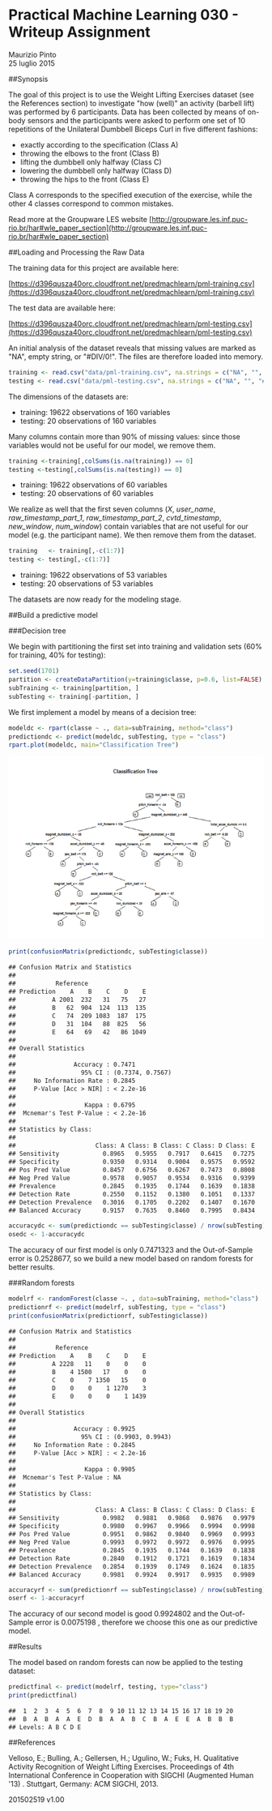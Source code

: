 # Practical Machine Learning 030 - Writeup Assignment
Maurizio Pinto  
25 luglio 2015  



##Synopsis

The goal of this project is to use the Weight Lifting Exercises dataset (see the References section) to investigate "how (well)" an activity (barbell lift) was performed by 6 participants. Data has been collected by means of on-body sensors and the participants were asked to perform one set of 10 repetitions of the Unilateral Dumbbell Biceps Curl in five different fashions:

* exactly according to the specification (Class A)
* throwing the elbows to the front (Class B)
* lifting the dumbbell only halfway (Class C)
* lowering the dumbbell only halfway (Class D)
* throwing the hips to the front (Class E)

Class A corresponds to the specified execution of the exercise, while the other 4 classes correspond to common mistakes.

Read more at the Groupware LES website [http://groupware.les.inf.puc-rio.br/har#wle_paper_section](http://groupware.les.inf.puc-rio.br/har#wle_paper_section)


##Loading and Processing the Raw Data

The training data for this project are available here: 

[https://d396qusza40orc.cloudfront.net/predmachlearn/pml-training.csv](https://d396qusza40orc.cloudfront.net/predmachlearn/pml-training.csv)

The test data are available here: 

[https://d396qusza40orc.cloudfront.net/predmachlearn/pml-testing.csv](https://d396qusza40orc.cloudfront.net/predmachlearn/pml-testing.csv)

An initial analysis of the dataset reveals that missing values are marked as "NA", empty string, or "#DIV/0!". The files are therefore loaded into memory.


```r
training <- read.csv("data/pml-training.csv", na.strings = c("NA", "", "#DIV/0!"))
testing <- read.csv("data/pml-testing.csv", na.strings = c("NA", "", "#DIV/0!"))
```

The dimensions of the datasets are:

* training: 19622 observations of 160 variables
* testing: 20 observations of 160 variables

Many columns contain more than 90% of missing values: since those variables would not be useful for our model, we remove them.


```r
training <-training[,colSums(is.na(training)) == 0]
testing <-testing[,colSums(is.na(testing)) == 0]
```

* training: 19622 observations of 60 variables
* testing: 20 observations of 60 variables

We realize as well that the first seven columns (*X*, *user_name*, *raw_timestamp_part_1*, *raw_timestamp_part_2*, *cvtd_timestamp*, *new_window*, *num_window*) contain variables that are not useful for our model (e.g. the participant name). We then remove them from the dataset.


```r
training   <- training[,-c(1:7)]
testing <- testing[,-c(1:7)]
```

* training: 19622 observations of 53 variables
* testing: 20 observations of 53 variables

The datasets are now ready for the modeling stage.

##Build a predictive model

###Decision tree

We begin with partitioning the first set into training and validation sets (60% for training, 40% for testing):


```r
set.seed(1701)
partition <- createDataPartition(y=training$classe, p=0.6, list=FALSE)
subTraining <- training[partition, ] 
subTesting <- training[-partition, ]
```

We first implement a model by means of a decision tree:


```r
modeldc <- rpart(classe ~ ., data=subTraining, method="class")
predictiondc <- predict(modeldc, subTesting, type = "class")
rpart.plot(modeldc, main="Classification Tree")
```

![](predmachlearn-030_files/figure-html/unnamed-chunk-6-1.png) 

```r
print(confusionMatrix(predictiondc, subTesting$classe))
```

```
## Confusion Matrix and Statistics
## 
##           Reference
## Prediction    A    B    C    D    E
##          A 2001  232   31   75   27
##          B   62  904  124  113  135
##          C   74  209 1083  187  175
##          D   31  104   88  825   56
##          E   64   69   42   86 1049
## 
## Overall Statistics
##                                           
##                Accuracy : 0.7471          
##                  95% CI : (0.7374, 0.7567)
##     No Information Rate : 0.2845          
##     P-Value [Acc > NIR] : < 2.2e-16       
##                                           
##                   Kappa : 0.6795          
##  Mcnemar's Test P-Value : < 2.2e-16       
## 
## Statistics by Class:
## 
##                      Class: A Class: B Class: C Class: D Class: E
## Sensitivity            0.8965   0.5955   0.7917   0.6415   0.7275
## Specificity            0.9350   0.9314   0.9004   0.9575   0.9592
## Pos Pred Value         0.8457   0.6756   0.6267   0.7473   0.8008
## Neg Pred Value         0.9578   0.9057   0.9534   0.9316   0.9399
## Prevalence             0.2845   0.1935   0.1744   0.1639   0.1838
## Detection Rate         0.2550   0.1152   0.1380   0.1051   0.1337
## Detection Prevalence   0.3016   0.1705   0.2202   0.1407   0.1670
## Balanced Accuracy      0.9157   0.7635   0.8460   0.7995   0.8434
```

```r
accuracydc <- sum(predictiondc == subTesting$classe) / nrow(subTesting)
osedc <- 1-accuracydc
```

The accuracy of our first model is only 0.7471323 and the Out-of-Sample error is 0.2528677, so we build a new model based on random forests for better results.

###Random forests


```r
modelrf <- randomForest(classe ~. , data=subTraining, method="class")
predictionrf <- predict(modelrf, subTesting, type = "class")
print(confusionMatrix(predictionrf, subTesting$classe))
```

```
## Confusion Matrix and Statistics
## 
##           Reference
## Prediction    A    B    C    D    E
##          A 2228   11    0    0    0
##          B    4 1500   17    0    0
##          C    0    7 1350   15    0
##          D    0    0    1 1270    3
##          E    0    0    0    1 1439
## 
## Overall Statistics
##                                           
##                Accuracy : 0.9925          
##                  95% CI : (0.9903, 0.9943)
##     No Information Rate : 0.2845          
##     P-Value [Acc > NIR] : < 2.2e-16       
##                                           
##                   Kappa : 0.9905          
##  Mcnemar's Test P-Value : NA              
## 
## Statistics by Class:
## 
##                      Class: A Class: B Class: C Class: D Class: E
## Sensitivity            0.9982   0.9881   0.9868   0.9876   0.9979
## Specificity            0.9980   0.9967   0.9966   0.9994   0.9998
## Pos Pred Value         0.9951   0.9862   0.9840   0.9969   0.9993
## Neg Pred Value         0.9993   0.9972   0.9972   0.9976   0.9995
## Prevalence             0.2845   0.1935   0.1744   0.1639   0.1838
## Detection Rate         0.2840   0.1912   0.1721   0.1619   0.1834
## Detection Prevalence   0.2854   0.1939   0.1749   0.1624   0.1835
## Balanced Accuracy      0.9981   0.9924   0.9917   0.9935   0.9989
```

```r
accuracyrf <- sum(predictionrf == subTesting$classe) / nrow(subTesting)
oserf <- 1-accuracyrf
```

The accuracy of our second model is good 0.9924802 and the Out-of-Sample error is 0.0075198 , therefore we choose this one as our predictive model.

##Results

The model based on random forests can now be applied to the testing dataset:


```r
predictfinal <- predict(modelrf, testing, type="class")
print(predictfinal)
```

```
##  1  2  3  4  5  6  7  8  9 10 11 12 13 14 15 16 17 18 19 20 
##  B  A  B  A  A  E  D  B  A  A  B  C  B  A  E  E  A  B  B  B 
## Levels: A B C D E
```


##References

Velloso, E.; Bulling, A.; Gellersen, H.; Ugulino, W.; Fuks, H. Qualitative Activity Recognition of Weight Lifting Exercises. Proceedings of 4th International Conference in Cooperation with SIGCHI (Augmented Human '13) . Stuttgart, Germany: ACM SIGCHI, 2013.

201502519 v1.00

